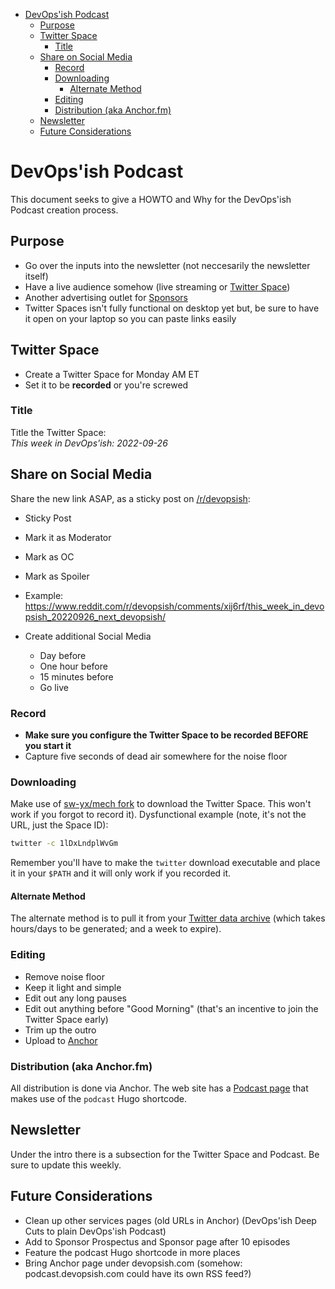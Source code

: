 - [DevOps'ish Podcast](#devopsish-podcast)
  - [Purpose](#purpose)
  - [Twitter Space](#twitter-space)
    - [Title](#title)
  - [Share on Social Media](#share-on-social-media)
    - [Record](#record)
    - [Downloading](#downloading)
      - [Alternate Method](#alternate-method)
    - [Editing](#editing)
    - [Distribution (aka Anchor.fm)](#distribution-aka-anchorfm)
  - [Newsletter](#newsletter)
  - [Future Considerations](#future-considerations)

# DevOps'ish Podcast

This document seeks to give a HOWTO and Why for the DevOps'ish Podcast creation process.

## Purpose

- Go over the inputs into the newsletter (not neccesarily the newsletter itself)
- Have a live audience somehow (live streaming or [Twitter Space](https://help.twitter.com/en/using-twitter/spaces))
- Another advertising outlet for [Sponsors](https://devopsish.com/sponsor)
- Twitter Spaces isn't fully functional on desktop yet but, be sure to have it open on your laptop so you can paste links easily

## Twitter Space

- Create a Twitter Space for Monday AM ET
- Set it to be **recorded** or you're screwed

### Title

Title the Twitter Space:  
*This week in DevOps'ish: 2022-09-26*

## Share on Social Media

Share the new link ASAP, as a sticky post on [/r/devopsish](https://www.reddit.com/r/devopsish/): 

- Sticky Post
- Mark it as Moderator
- Mark as OC
- Mark as Spoiler
- Example: <https://www.reddit.com/r/devopsish/comments/xij6rf/this_week_in_devopsish_20220926_next_devopsish/>

- Create additional Social Media
  - Day before
  - One hour before
  - 15 minutes before
  - Go live

### Record

- **Make sure you configure the Twitter Space to be recorded BEFORE you start it**
- Capture five seconds of dead air somewhere for the noise floor

### Downloading

Make use of [sw-yx/mech fork](https://github.com/chris-short/mech) to download the Twitter Space. This won't work if you forgot to record it). Dysfunctional example (note, it's not the URL, just the Space ID):

``` bash
twitter -c 1lDxLndplWvGm
```

Remember you'll have to make the `twitter` download executable and place it in your `$PATH` and it will only work if you recorded it.

#### Alternate Method

The alternate method is to pull it from your [Twitter data archive](https://twitter.com/settings/download_your_data) (which takes hours/days to be generated; and a week to expire).

### Editing

- Remove noise floor
- Keep it light and simple
- Edit out any long pauses
- Edit out anything before "Good Morning" (that's an incentive to join the Twitter Space early)
- Trim up the outro
- Upload to [Anchor](https://anchor.fm/devopsish)

### Distribution (aka Anchor.fm)

All distribution is done via Anchor. The web site has a [Podcast page](https://devopsish.com/podcast) that makes use of the `podcast` Hugo shortcode.

## Newsletter

Under the intro there is a subsection for the Twitter Space and Podcast. Be sure to update this weekly.

## Future Considerations

- Clean up other services pages (old URLs in Anchor) (DevOps'ish Deep Cuts to plain DevOps'ish Podcast)
- Add to Sponsor Prospectus and Sponsor page after 10 episodes
- Feature the podcast Hugo shortcode in more places
- Bring Anchor page under devopsish.com (somehow: podcast.devopsish.com could have its own RSS feed?)
